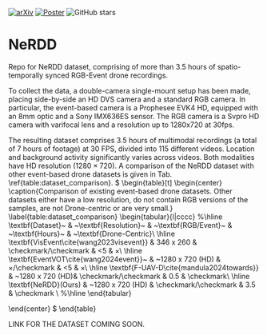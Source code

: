 [![arXiv](https://img.shields.io/badge/arXiv-2409.16099-B31B1B.svg)](https://arxiv.org/abs/2409.16099)
[![Poster](https://img.shields.io/badge/Poster-Download-blue)](https://your-link-to-poster.com)
![GitHub stars](https://img.shields.io/github/stars/MagriniGabriele/NeRDD?style=social)

# NeRDD
Repo for NeRDD dataset, comprising of more than 3.5 hours of spatio-temporally synced RGB-Event drone recordings.

To collect the data, a double-camera single-mount setup has been made, placing side-by-side an HD DVS camera and a standard RGB camera. 
In particular, the event-based camera is a Prophesee EVK4 HD, equipped with an 8mm optic and a Sony IMX636ES sensor. The RGB camera is a Svpro HD camera with varifocal lens and a resolution up to 1280x720 at 30fps.

The resulting dataset comprises 3.5 hours of multimodal recordings (a total of 7 hours of footage) at 30 FPS, divided into 115 different videos. Location and background activity significantly varies across videos. Both modalities have HD resolution ($1280 \times 720$).
A comparison of the NeRDD dataset with other event-based drone datasets is given in Tab. \ref{table:dataset_comparison}.
 $
\begin{table}[t]
\begin{center}
\caption{Comparison of existing event-based drone datasets. Other datasets either have a low resolution, do not contain RGB versions of the samples, are not Drone-centric or are very small.}
\label{table:dataset_comparison}
\begin{tabular}{l|cccc}
%\hline
\textbf{Dataset}~ & ~\textbf{Resolution}~ & ~\textbf{RGB/Event}~ & ~\textbf{Hours}~ & ~\textbf{Drone-Centric}\\
\hline
\textbf{VisEvent\cite{wang2023visevent}} & 346 x 260 & \checkmark/\checkmark & <5 & $\times$\\
\hline
\textbf{EventVOT\cite{wang2024event}}~ &  ~1280 x 720 (HD) & $\times$/\checkmark & <5 & $\times$\\
\hline
\textbf{F-UAV-D\cite{mandula2024towards}} & ~1280 x 720 (HD)& \checkmark/\checkmark & 0.5 & \checkmark\\
\hline
\textbf{NeRDD}(Ours) & ~1280 x 720 (HD) & \checkmark/\checkmark & 3.5 & \checkmark \\
%\hline
\end{tabular}

\end{center}
$
\end{table}

LINK FOR THE DATASET COMING SOON.
